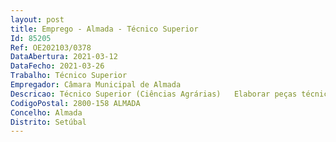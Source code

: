 ```yaml
--- 
layout: post
title: Emprego - Almada - Técnico Superior
Id: 85205
Ref: OE202103/0378
DataAbertura: 2021-03-12
DataFecho: 2021-03-26
Trabalho: Técnico Superior
Empregador: Câmara Municipal de Almada
Descricao: Técnico Superior (Ciências Agrárias)   Elaborar peças técnicas para lançamento de procedimentos concursais relativos a prestação de serviços de  conservação de espaços verdes  poda e abate de arvoredo urbano  controlo de pragas em árvores  execução de espaços verdes  e manutenção de sistemas de rega  Coordenar e fiscalizar obras de construção de espaços verdes e instalação de sistemas de rega  Fiscalizar prestações de serviços de conservação de espaços verdes  de conservação do arvoredo urbano  e controlo de pragas em árvores   Elaborar propostas para requalificação de espaços verdes e ornamentação de floreiras  Elaborar informações e pareceres técnicos relativos a processos urbanísticos na área da respetiva especialidade  Aplicar técnicas de métodos de Avaliação Fitossanitária e avaliação de Risco de Árvores e Palmeiras  elaborar documentos de diagnóstico da avaliação efetuada ao arvoredo urbano  Planear, coordenar e acompanhar no terreno os trabalhos em desenvolvimento pelas equipas operacionais ao nível da construção manutenção de espaços verdes, da instalação dos sistemas de rega, e da arborização em meio urbano  Desenvolver e promover Normas de Procedimento com o objetivo da Prevenção de Acidentes de Trabalho no contexto das equipas operacionais de intervenção em espaço público  Colaborar no desenvolvimento de instrumentos institucionais de sensibilização e proteção aos espaços verdes e arborização municipal   Fornecer dados relativos a espaços verdes e arvoredo urbano para os sites temáticos e outros meios de divulgação municipais  Apoiar a unidade orgânica em outras atividades relacionadas com a especialidade e respetivas atribuições.
CodigoPostal: 2800-158 ALMADA
Concelho: Almada
Distrito: Setúbal
--- 
```

